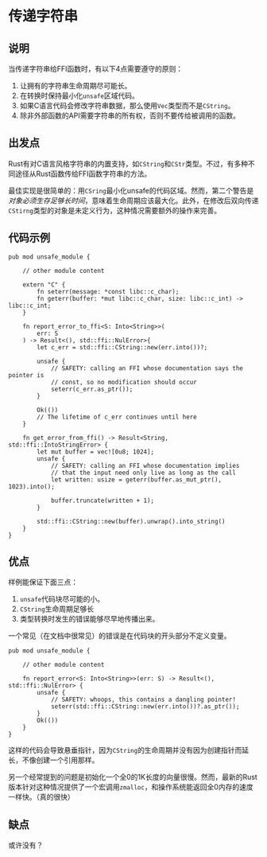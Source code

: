# 传递字符串

## 说明

当传递字符串给FFI函数时，有以下4点需要遵守的原则：

1. 让拥有的字符串生命周期尽可能长。
2. 在转换时保持最小化`unsafe`区域代码。
3. 如果C语言代码会修改字符串数据，那么使用`Vec`类型而不是`CString`。
4. 除非外部函数的API需要字符串的所有权，否则不要传给被调用的函数。

## 出发点


Rust有对C语言风格字符串的内置支持，如`CString`和`CStr`类型。不过，有多种不同途径从Rust函数传给FFI函数字符串的方法。


最佳实现是很简单的：用`CSring`最小化unsafe的代码区域。然而，第二个警告是*对象必须生存足够长时间*，意味着生命周期应该最大化。此外，在修改后双向传递`CStirng`类型的对象是未定义行为，这种情况需要额外的操作来完善。

## 代码示例

```rust,ignore
pub mod unsafe_module {

    // other module content

    extern "C" {
        fn seterr(message: *const libc::c_char);
        fn geterr(buffer: *mut libc::c_char, size: libc::c_int) -> libc::c_int;
    }

    fn report_error_to_ffi<S: Into<String>>(
        err: S
    ) -> Result<(), std::ffi::NulError>{
        let c_err = std::ffi::CString::new(err.into())?;

        unsafe {
            // SAFETY: calling an FFI whose documentation says the pointer is
            // const, so no modification should occur
            seterr(c_err.as_ptr());
        }

        Ok(())
        // The lifetime of c_err continues until here
    }

    fn get_error_from_ffi() -> Result<String, std::ffi::IntoStringError> {
        let mut buffer = vec![0u8; 1024];
        unsafe {
            // SAFETY: calling an FFI whose documentation implies
            // that the input need only live as long as the call
            let written: usize = geterr(buffer.as_mut_ptr(), 1023).into();

            buffer.truncate(written + 1);
        }

        std::ffi::CString::new(buffer).unwrap().into_string()
    }
}
```

## 优点

样例能保证下面三点：
1. `unsafe`代码块尽可能的小。
2. `CString`生命周期足够长
3. 类型转换时发生的错误能够尽早地传播出来。

一个常见（在文档中很常见）的错误是在代码块的开头部分不定义变量。

```rust,ignore
pub mod unsafe_module {

    // other module content

    fn report_error<S: Into<String>>(err: S) -> Result<(), std::ffi::NulError> {
        unsafe {
            // SAFETY: whoops, this contains a dangling pointer!
            seterr(std::ffi::CString::new(err.into())?.as_ptr());
        }
        Ok(())
    }
}
```

这样的代码会导致悬垂指针，因为`CString`的生命周期并没有因为创建指针而延长，不像创建一个引用那样。



另一个经常提到的问题是初始化一个全0的1K长度的向量很慢。然而，最新的Rust版本针对这种情况提供了一个宏调用`zmalloc`，和操作系统能返回全0内存的速度一样快。（真的很快）

## 缺点

或许没有？
